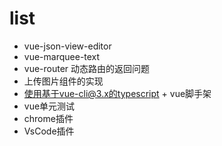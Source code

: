 # list

- vue-json-view-editor
- vue-marquee-text
- vue-router 动态路由的返回问题
- 上传图片组件的实现
- 使用基于vue-cli@3.x的typescript + vue脚手架
- vue单元测试
- chrome插件
- VsCode插件